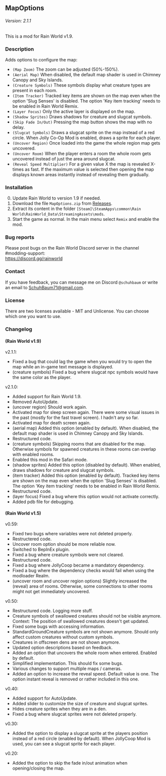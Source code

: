 ## MapOptions
###### Version: 2.1.1
This is a mod for Rain World v1.9.

### Description
Adds options to configure the map:  
- `(Map Zoom)` The zoom can be adjusted (50%-150%).
- `(Aerial Map)` When disabled, the default map shader is used in Chimney Canopy and Sky Islands.
- `(Creature Symbols)` These symbols display what creature types are present in each room.
- `(Item Tracker)` Tracked key items are shown on the map even when the option 'Slug Senses' is disabled. The option 'Key item tracking' needs to be enabled in Rain World Remix.
- `(Layer Focus)` Only the active layer is displayed on the map.
- `(Shadow Sprites)` Draws shadows for creature and slugcat symbols.
- `(Skip Fade In/Out)` Pressing the map button shows the map with no delay.
- `(Slugcat Symbols)` Draws a slugcat sprite on the map instead of a red circle. When Jolly Co-Op Mod is enabled, draws a sprite for each player.
- `(Uncover Region)` Once loaded into the game the whole region map gets uncovered.
- `(Uncover Room)` When the player enters a room the whole room gets uncovered instead of just the area around slugcat.
- `(Reveal Speed Multiplier)` For a given value X the map is revealed X-times as fast. If the maximum value is selected then opening the map displays known areas instantly instead of revealing them gradually.

### Installation
0. Update Rain World to version 1.9 if needed.
1. Download the file  `MapOptions.zip` from [Releases](https://github.com/SchuhBaum/MapOptions/releases/tag/v2.1.1).
2. Extract its content in the folder `[Steam]\SteamApps\common\Rain World\RainWorld_Data\StreamingAssets\mods`.
3. Start the game as normal. In the main menu select `Remix` and enable the mod. 

### Bug reports
Please post bugs on the Rain World Discord server in the channel #modding-support:  
https://discord.gg/rainworld

### Contact
If you have feedback, you can message me on Discord `@schuhbaum` or write an email to SchuhBaum71@gmail.com.  

### License  
There are two licenses available - MIT and Unlicense. You can choose which one you want to use.

### Changelog
#### (Rain World v1.9)
v2.1.1:
- Fixed a bug that could lag the game when you would try to open the map while an in-game text message is displayed.
- (creature symbols) Fixed a bug where slugcat npc symbols would have the same color as the player.

v2.1.0:
- Added support for Rain World 1.9.
- Removed AutoUpdate.
- (uncover region) Should work again.
- Activated map for sleep screen again. There were some visual issues in the past (mostly for the fast travel screen). I hadn't any so far.
- Activated map for death screen again.
- (aerial map) Added this option (enabled by default). When disabled, the default map shader is used in Chimney Canopy and Sky Islands.
- Restructured code.
- (creature symbols) Skipping rooms that are disabled for the map. Otherwise symbols for spawned creatures in these rooms can overlap with enabled rooms.
- Enabled this mod in the Safari mode.
- (shadow sprites) Added this option (disabled by default). When enabled, draws shadows for creature and slugcat symbols.
- (item tracker) Added this option (enabled by default). Tracked key items are shown on the map even when the option 'Slug Senses' is disabled. The option 'Key item tracking' needs to be enabled in Rain World Remix.
- Restructured code.
- (layer focus) Fixed a bug where this option would not activate correctly.
- Added pdb file for debugging.

#### (Rain World v1.5)
v0.59:
- Fixed two bugs where variables were not deleted properly.
- Restructered code.
- Uncover room option should be more reliable now.
- Switched to BepInEx plugin.
- Fixed a bug where creature symbols were not cleared.
- Restructured code.
- Fixed a bug where JollyCoop became a mandatory dependency.
- Fixed a bug where the dependency checks would fail when using the modloader Realm.
- (uncover room and uncover region options) Slightly increased the (reveal) area of rooms. Otherwise, some connections to other rooms might not get immediately uncovered.

v0.50:
- Restructured code. Logging more stuff.
- Creature symbols of swallowed creatures should not be visible anymore. Context: The position of swallowed creatures doesn't get updated.
- Fixed some bugs with accessing information.
- StandardGroundCreature symbols are not shown anymore. Should only affect custom creatures without custom symbols.
- Creatures in offscreen dens are not shown anymore.
- Updated option descriptions based on feedback.
- Added an option that uncovers the whole room when entered. Enabled by default.
- Simplified implementation. This should fix some bugs.
- Various changes to support multiple maps / cameras.
- Added an option to increase the reveal speed. Default value is one. The option instant reveal is removed or rather included in this one.

v0.40:
- Added support for AutoUpdate.
- Added slider to customize the size of creature and slugcat sprites.
- Hides creature sprites when they are in a den.
- Fixed a bug where slugcat sprites were not deleted properly.

v0.30:
- Added the option to display a slugcat sprite at the players position instead of a red circle (enabled by default). When JollyCoop Mod is used, you can see a slugcat sprite for each player.

v0.20:
- Added the option to skip the fade in/out animation when opening/closing the map.